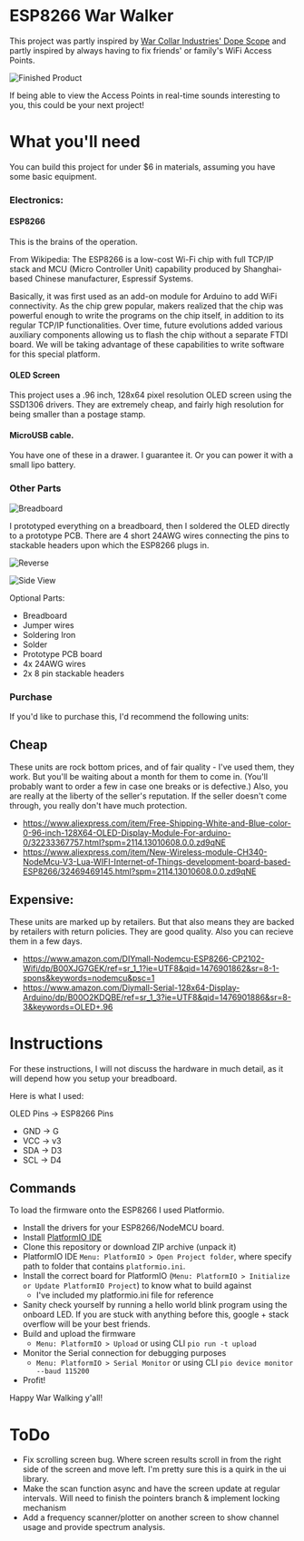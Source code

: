 # ESP8266 War Walker

This project was partly inspired by [War Collar Industries' Dope Scope](http://warcollar.com/products/dopescope.html) and partly inspired by always having to fix friends' or family's WiFi Access Points.

![Finished Product](images/finished.jpg)

If being able to view the Access Points in real-time sounds interesting to you, this could be your next project!

# What you'll need

You can build this project for under $6 in materials, assuming you have some basic equipment.

### Electronics:

#### ESP8266
  This is the brains of the operation.

  From Wikipedia: The ESP8266 is a low-cost Wi-Fi chip with full TCP/IP stack and MCU (Micro Controller Unit) capability produced by Shanghai-based Chinese manufacturer, Espressif Systems.

  Basically, it was first used as an add-on module for Arduino to add WiFi connectivity. As the chip grew popular, makers realized that the chip was powerful enough to write the programs on the chip itself, in addition to its regular TCP/IP functionalities. Over time, future evolutions added various auxiliary components allowing us to flash the chip without a separate FTDI board. We will be taking advantage of these capabilities to write software for this special platform.

#### OLED Screen
This project uses a .96 inch, 128x64 pixel resolution OLED screen using the SSD1306 drivers. They are extremely cheap, and fairly high resolution for being smaller than a postage stamp.

#### MicroUSB cable.
You have one of these in a drawer. I guarantee it. Or you can power it with a small lipo battery.

### Other Parts

![Breadboard](images/breadboard.jpg)

I prototyped everything on a breadboard, then I soldered the OLED directly to a prototype PCB. There are 4 short 24AWG wires connecting the pins to stackable headers upon which the ESP8266 plugs in.

![Reverse](images/reverse.jpg)

![Side View](images/side.jpg)

Optional Parts:
  * Breadboard
  * Jumper wires
  * Soldering Iron
  * Solder
  * Prototype PCB board
  * 4x 24AWG wires
  * 2x 8 pin stackable headers

### Purchase
If you'd like to purchase this, I'd recommend the following units:

## Cheap
These units are rock bottom prices, and of fair quality - I've used them, they work. But you'll be waiting about a month for them to come in. (You'll probably want to order a few in case one breaks or is defective.) Also, you are really at the liberty of the seller's reputation. If the seller doesn't come through, you really don't have much protection.
  * https://www.aliexpress.com/item/Free-Shipping-White-and-Blue-color-0-96-inch-128X64-OLED-Display-Module-For-arduino-0/32233367757.html?spm=2114.13010608.0.0.zd9qNE
  * https://www.aliexpress.com/item/New-Wireless-module-CH340-NodeMcu-V3-Lua-WIFI-Internet-of-Things-development-board-based-ESP8266/32469469145.html?spm=2114.13010608.0.0.zd9qNE

## Expensive:
These units are marked up by retailers. But that also means they are backed by retailers with return policies. They are good quality. Also you can recieve them in a few days.
  * https://www.amazon.com/DIYmall-Nodemcu-ESP8266-CP2102-Wifi/dp/B00XJG7GEK/ref=sr_1_1?ie=UTF8&qid=1476901862&sr=8-1-spons&keywords=nodemcu&psc=1
  * https://www.amazon.com/Diymall-Serial-128x64-Display-Arduino/dp/B00O2KDQBE/ref=sr_1_3?ie=UTF8&qid=1476901886&sr=8-3&keywords=OLED+.96


# Instructions

For these instructions, I will not discuss the hardware in much detail, as it will depend how you setup your breadboard.

Here is what I used:

OLED Pins -> ESP8266 Pins
  * GND -> G
  * VCC -> v3
  * SDA -> D3
  * SCL -> D4

## Commands

To load the firmware onto the ESP8266 I used Platformio.

  * Install the drivers for your ESP8266/NodeMCU board.
  * Install [PlatformIO IDE](http://platformio.org/platformio-ide)
  * Clone this repository or download ZIP archive (unpack it)
  * PlatformIO IDE `Menu: PlatformIO > Open Project folder`, where specify path to folder that contains `platformio.ini`.
  * Install the correct board for PlatformIO (`Menu: PlatformIO > Initialize or Update PlatformIO Project`) to know what to build against
    * I've included my platformio.ini file for reference
  * Sanity check yourself by running a hello world blink program using the onboard LED. If you are stuck with anything before this, google + stack overflow will be your best friends.
  * Build and upload the firmware
    * `Menu: PlatformIO > Upload` or using CLI `pio run -t upload`
  * Monitor the Serial connection for debugging purposes
    * `Menu: PlatformIO > Serial Monitor` or using CLI `pio device monitor --baud 115200`
  * Profit!

Happy War Walking y'all!

# ToDo
  * Fix scrolling screen bug. Where screen results scroll in from the right side of the screen and move left. I'm pretty sure this is a quirk in the ui library.
  * Make the scan function async and have the screen update at regular intervals. Will need to finish the pointers branch & implement locking mechanism
  * Add a frequency scanner/plotter on another screen to show channel usage and provide spectrum analysis.
